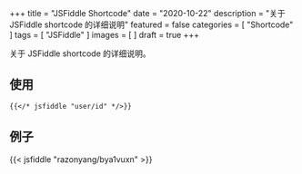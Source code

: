 +++
title = "JSFiddle Shortcode"
date = "2020-10-22"
description = "关于 JSFiddle shortcode 的详细说明"
featured = false
categories = [
  "Shortcode"
]
tags = [
  "JSFiddle"
]
images = [
]
draft = true
+++

关于 JSFiddle shortcode 的详细说明。
<!--more-->

## 使用

```markdown
{{</* jsfiddle "user/id" */>}}
```

## 例子

{{< jsfiddle "razonyang/bya1vuxn" >}}
